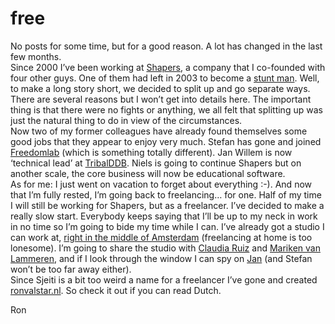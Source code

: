 <!--
  id: 299
  date: 2007-07-26T18:43:35
  modified: 2007-07-26T18:43:35
  slug: free
  type: post
  excerpt: <p>No posts for some time, but for a good reason. A lot has changed in the last few months. Since 2000 I&#8217;ve been working at Shapers, a company that I co-founded with four other guys. One of them had left in 2003 to become a stunt man. Well, to make a long story short, we [&hellip;]</p>
  categories: work
  tags: Sjeiti
  inCv: 
  inPortfolio: 
  dateFrom: 
  dateTo: 
-->

# free

<p>No posts for some time, but for a good reason. A lot has changed in the last few months.<br />
Since 2000 I&#8217;ve been working at <a href="http://www.shapers.nl/" target="_blank">Shapers</a>, a company that I co-founded with four other guys. One of them had left in 2003 to become a <a href="http://www.actionpact.nl/" target="_blank">stunt man</a>. Well, to make a long story short, we decided to split up and go separate ways. There are several reasons but I won&#8217;t get into details here. The important thing is that there were no fights or anything, we all felt that splitting up was just the natural thing to do in view of the circumstances.<br />
Now two of my former colleagues have already found themselves some good jobs that they appear to enjoy very much. Stefan has gone and joined <a href="http://www.freedomlab.org/" target="_blank">Freedomlab</a> (which is something totally different). Jan Willem is now &#8216;technical lead&#8217; at <a href="http://www.tribalddb.nl/" target="_blank">TribalDDB</a>. Niels is going to continue Shapers but on another scale, the core business will now be educational software.<br />
As for me: I just went on vacation to forget about everything :-). And now that I&#8217;m fully rested, I&#8217;m going back to freelancing&#8230; for one. Half of my time I will still be working for Shapers, but as a freelancer. I&#8217;ve decided to make a really slow start. Everybody keeps saying that I&#8217;ll be up to my neck in work in no time so I&#8217;m going to bide my time while I can. I&#8217;ve already got a studio I can work at, <a href="http://maps.google.nl/maps/ms?ie=UTF8&#038;hl=en&#038;msa=0&#038;ll=52.37518,4.889946&#038;spn=0.06466,0.123425&#038;z=13&#038;om=1&#038;msid=115583994351870215156.0004362e34ae8018a159d" target="_blank">right in the middle of Amsterdam</a> (freelancing at home is too lonesome). I&#8217;m going to share the studio with <a href="http://www.cruiz.nl/" target="_blank">Claudia Ruiz</a> and <a href="http://www.urbanaction.eu/" target="_blank">Mariken van Lammeren</a>, and if I look through the window I can spy on <a href="http://www.kleinejan.org/" target="_blank">Jan</a> (and Stefan won&#8217;t be too far away either).<br />
Since Sjeiti is a bit too weird a name for a freelancer I&#8217;ve gone and created <a href="/" target="_blank">ronvalstar.nl</a>. So check it out if you can read Dutch.</p>
<p>Ron</p>